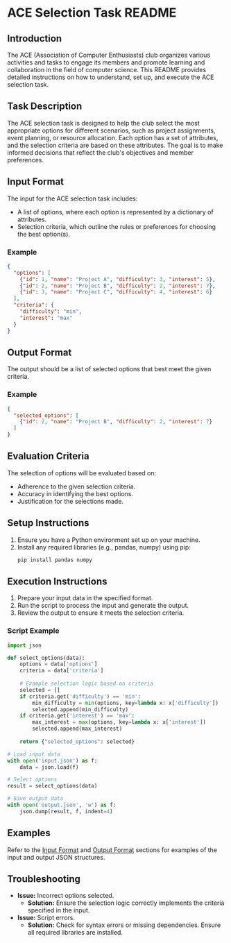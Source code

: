# ACE Selection Task README

## Introduction
The ACE (Association of Computer Enthusiasts) club organizes various activities and tasks to engage its members and promote learning and collaboration in the field of computer science. This README provides detailed instructions on how to understand, set up, and execute the ACE selection task.

## Task Description
The ACE selection task is designed to help the club select the most appropriate options for different scenarios, such as project assignments, event planning, or resource allocation. Each option has a set of attributes, and the selection criteria are based on these attributes. The goal is to make informed decisions that reflect the club's objectives and member preferences.

## Input Format
The input for the ACE selection task includes:
- A list of options, where each option is represented by a dictionary of attributes.
- Selection criteria, which outline the rules or preferences for choosing the best option(s).

### Example
```json
{
  "options": [
    {"id": 1, "name": "Project A", "difficulty": 3, "interest": 5},
    {"id": 2, "name": "Project B", "difficulty": 2, "interest": 7},
    {"id": 3, "name": "Project C", "difficulty": 4, "interest": 6}
  ],
  "criteria": {
    "difficulty": "min",
    "interest": "max"
  }
}
```

## Output Format
The output should be a list of selected options that best meet the given criteria.

### Example
```json
{
  "selected_options": [
    {"id": 2, "name": "Project B", "difficulty": 2, "interest": 7}
  ]
}
```

## Evaluation Criteria
The selection of options will be evaluated based on:
- Adherence to the given selection criteria.
- Accuracy in identifying the best options.
- Justification for the selections made.

## Setup Instructions
1. Ensure you have a Python environment set up on your machine.
2. Install any required libraries (e.g., pandas, numpy) using pip:
   ```sh
   pip install pandas numpy
   ```

## Execution Instructions
1. Prepare your input data in the specified format.
2. Run the script to process the input and generate the output.
3. Review the output to ensure it meets the selection criteria.

### Script Example
```python
import json

def select_options(data):
    options = data['options']
    criteria = data['criteria']
    
    # Example selection logic based on criteria
    selected = []
    if criteria.get('difficulty') == 'min':
        min_difficulty = min(options, key=lambda x: x['difficulty'])
        selected.append(min_difficulty)
    if criteria.get('interest') == 'max':
        max_interest = max(options, key=lambda x: x['interest'])
        selected.append(max_interest)
    
    return {"selected_options": selected}

# Load input data
with open('input.json') as f:
    data = json.load(f)

# Select options
result = select_options(data)

# Save output data
with open('output.json', 'w') as f:
    json.dump(result, f, indent=4)
```

## Examples
Refer to the [Input Format](#input-format) and [Output Format](#output-format) sections for examples of the input and output JSON structures.

## Troubleshooting
- **Issue:** Incorrect options selected.
  - **Solution:** Ensure the selection logic correctly implements the criteria specified in the input.
- **Issue:** Script errors.
  - **Solution:** Check for syntax errors or missing dependencies. Ensure all required libraries are installed.

